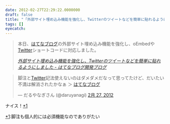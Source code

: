 ```yaml
---
date: 2012-02-27T22:29:22.0000000
draft: false
title: "「外部サイト埋め込み機能を強化し、Twitterのツイートなどを簡単に貼れるようにしました」とのことなので。"
tags: []
eyecatch: 
---
```


<blockquote cite="http://staff.hatenablog.com/entry/2012/02/27/174925">
<p>本日、<a class="keyword" href="http://d.hatena.ne.jp/keyword/%A4%CF%A4%C6%A4%CA%A5%D6%A5%ED%A5%B0">はてなブログ</a>の外部サイト埋め込み機能を強化し、oEmbedや<a class="keyword" href="http://d.hatena.ne.jp/keyword/Twitter">Twitter</a>ショートコードに対応しました。</p>

<cite><a href="http://staff.hatenablog.com/entry/2012/02/27/174925">&#x5916;&#x90E8;&#x30B5;&#x30A4;&#x30C8;&#x57CB;&#x3081;&#x8FBC;&#x307F;&#x6A5F;&#x80FD;&#x3092;&#x5F37;&#x5316;&#x3057;&#x3001;Twitter&#x306E;&#x30C4;&#x30A4;&#x30FC;&#x30C8;&#x306A;&#x3069;&#x3092;&#x7C21;&#x5358;&#x306B;&#x8CBC;&#x308C;&#x308B;&#x3088;&#x3046;&#x306B;&#x3057;&#x307E;&#x3057;&#x305F; - &#x306F;&#x3066;&#x306A;&#x30D6;&#x30ED;&#x30B0;&#x958B;&#x767A;&#x30D6;&#x30ED;&#x30B0;</a></cite>
</blockquote>
<p><blockquote class="twitter-tweet" lang="ja"><p>脚注と<a class="keyword" href="http://d.hatena.ne.jp/keyword/Twitter">Twitter</a>記法使えないのはダメダメだなって思ってたけど、だいたい不満は解消されたかなぁ ＞ <a class="keyword" href="http://d.hatena.ne.jp/keyword/%A4%CF%A4%C6%A4%CA%A5%D6%A5%ED%A5%B0">はてなブログ</a></p>&mdash; だるやなぎさん (@daruyanagi) <a href="https://twitter.com/daruyanagi/status/174123058871803905" data-datetime="2012-02-27T13:25:46+00:00">2月 27, 2012</a></blockquote><script src="//platform.twitter.com/widgets.js" charset="utf-8"></script></p><p>ナイス！<a href="#f1" name="fn1" title="脚注も個人的には必須機能なのでありがたい">*1</a></p>
<div class="footnote">
<p class="footnote"><a href="#fn1" name="f1" class="footnote-number">*1</a><span class="footnote-delimiter">:</span><span class="footnote-text">脚注も個人的には必須機能なのでありがたい</span></p>
</div>